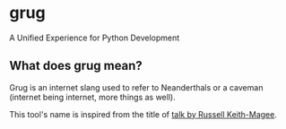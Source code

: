 # grug

A Unified Experience for Python Development

## What does grug mean?

Grug is an internet slang used to refer to Neanderthals or a caveman
(internet being internet, more things as well).

This tool's name is inspired from the title of [talk by Russell Keith-Magee][1].

[1]: https://www.youtube.com/watch?v=UtFHIpNPMPA
